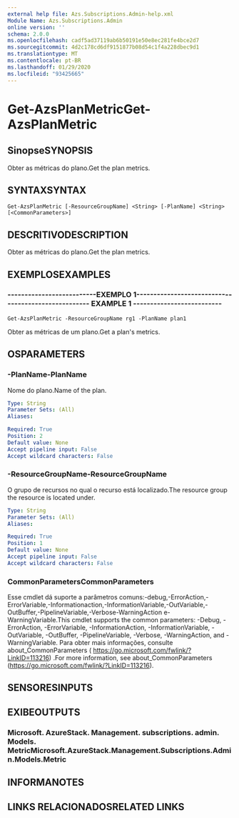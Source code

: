```yaml
---
external help file: Azs.Subscriptions.Admin-help.xml
Module Name: Azs.Subscriptions.Admin
online version: ''
schema: 2.0.0
ms.openlocfilehash: cadf5ad37119ab6b50191e50e8ec281fe4bce2d7
ms.sourcegitcommit: 4d2c178cd6df9151877b08d54c1f4a228dbec9d1
ms.translationtype: MT
ms.contentlocale: pt-BR
ms.lasthandoff: 01/29/2020
ms.locfileid: "93425665"
---
```

# <span data-ttu-id="15531-101">Get-AzsPlanMetric</span><span class="sxs-lookup"><span data-stu-id="15531-101">Get-AzsPlanMetric</span></span>

## <span data-ttu-id="15531-102">Sinopse</span><span class="sxs-lookup"><span data-stu-id="15531-102">SYNOPSIS</span></span>
<span data-ttu-id="15531-103">Obter as métricas do plano.</span><span class="sxs-lookup"><span data-stu-id="15531-103">Get the plan metrics.</span></span>

## <span data-ttu-id="15531-104">SYNTAX</span><span class="sxs-lookup"><span data-stu-id="15531-104">SYNTAX</span></span>

```
Get-AzsPlanMetric [-ResourceGroupName] <String> [-PlanName] <String> [<CommonParameters>]
```

## <span data-ttu-id="15531-105">DESCRITIVO</span><span class="sxs-lookup"><span data-stu-id="15531-105">DESCRIPTION</span></span>
<span data-ttu-id="15531-106">Obter as métricas do plano.</span><span class="sxs-lookup"><span data-stu-id="15531-106">Get the plan metrics.</span></span>

## <span data-ttu-id="15531-107">EXEMPLOS</span><span class="sxs-lookup"><span data-stu-id="15531-107">EXAMPLES</span></span>

### <span data-ttu-id="15531-108">--------------------------EXEMPLO 1--------------------------</span><span class="sxs-lookup"><span data-stu-id="15531-108">-------------------------- EXAMPLE 1 --------------------------</span></span>
```
Get-AzsPlanMetric -ResourceGroupName rg1 -PlanName plan1
```

<span data-ttu-id="15531-109">Obter as métricas de um plano.</span><span class="sxs-lookup"><span data-stu-id="15531-109">Get a plan's metrics.</span></span>

## <span data-ttu-id="15531-110">OS</span><span class="sxs-lookup"><span data-stu-id="15531-110">PARAMETERS</span></span>

### <span data-ttu-id="15531-111">-PlanName</span><span class="sxs-lookup"><span data-stu-id="15531-111">-PlanName</span></span>
<span data-ttu-id="15531-112">Nome do plano.</span><span class="sxs-lookup"><span data-stu-id="15531-112">Name of the plan.</span></span>

```yaml
Type: String
Parameter Sets: (All)
Aliases: 

Required: True
Position: 2
Default value: None
Accept pipeline input: False
Accept wildcard characters: False
```

### <span data-ttu-id="15531-113">-ResourceGroupName</span><span class="sxs-lookup"><span data-stu-id="15531-113">-ResourceGroupName</span></span>
<span data-ttu-id="15531-114">O grupo de recursos no qual o recurso está localizado.</span><span class="sxs-lookup"><span data-stu-id="15531-114">The resource group the resource is located under.</span></span>

```yaml
Type: String
Parameter Sets: (All)
Aliases: 

Required: True
Position: 1
Default value: None
Accept pipeline input: False
Accept wildcard characters: False
```

### <span data-ttu-id="15531-115">CommonParameters</span><span class="sxs-lookup"><span data-stu-id="15531-115">CommonParameters</span></span>
<span data-ttu-id="15531-116">Esse cmdlet dá suporte a parâmetros comuns:-debug,-ErrorAction,-ErrorVariable,-Informationaction,-InformationVariable,-OutVariable,-OutBuffer,-PipelineVariable,-Verbose-WarningAction e-WarningVariable.</span><span class="sxs-lookup"><span data-stu-id="15531-116">This cmdlet supports the common parameters: -Debug, -ErrorAction, -ErrorVariable, -InformationAction, -InformationVariable, -OutVariable, -OutBuffer, -PipelineVariable, -Verbose, -WarningAction, and -WarningVariable.</span></span> <span data-ttu-id="15531-117">Para obter mais informações, consulte about_CommonParameters ( https://go.microsoft.com/fwlink/?LinkID=113216) .</span><span class="sxs-lookup"><span data-stu-id="15531-117">For more information, see about_CommonParameters (https://go.microsoft.com/fwlink/?LinkID=113216).</span></span>

## <span data-ttu-id="15531-118">SENSORES</span><span class="sxs-lookup"><span data-stu-id="15531-118">INPUTS</span></span>

## <span data-ttu-id="15531-119">EXIBE</span><span class="sxs-lookup"><span data-stu-id="15531-119">OUTPUTS</span></span>

### <span data-ttu-id="15531-120">Microsoft. AzureStack. Management. subscriptions. admin. Models. Metric</span><span class="sxs-lookup"><span data-stu-id="15531-120">Microsoft.AzureStack.Management.Subscriptions.Admin.Models.Metric</span></span>

## <span data-ttu-id="15531-121">INFORMA</span><span class="sxs-lookup"><span data-stu-id="15531-121">NOTES</span></span>

## <span data-ttu-id="15531-122">LINKS RELACIONADOS</span><span class="sxs-lookup"><span data-stu-id="15531-122">RELATED LINKS</span></span>

